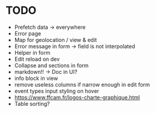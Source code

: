 # TODO

- Prefetch data -> everywhere
- Error page
- Map for geolocation / view & edit
- Error message in form -> field is not interpolated
- Helper in form
- Edit reload on dev
- Collapse and sections in form
- markdown!! -> Doc in UI?
- info block in view
- remove useless columns if narrow enough in edit form
- event types input styling on hover
- <https://www.ffcam.fr/logos-charte-graphique.html>
- Table sorting?
